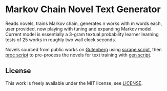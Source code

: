 # Markov Chain Novel Text Generator

Reads novels, trains Markov chain, generates n works with m words each, user provided, now playing with tuning and expanding Markov model. Current model is essentially a 3-gram textual probability learner learning tests of 25 works in roughly two wall clock seconds.

Novels sourced from public works on [Gutenberg](https://www.gutenberg.org/) using [scrape script](./scrape.py), then [proc script](./proc.py) to pre-process the novels for text training with [gen script](./gen.py).

## License

This work is freely available under the MIT license, see [LICENSE](./LICENSE).

